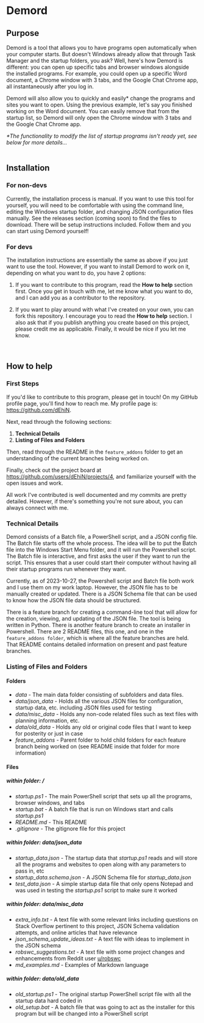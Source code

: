 # Demord

## Purpose

Demord is a tool that allows you to have programs open automatically when your computer starts. But doesn't Windows already allow that through Task Manager and the startup folders, you ask? Well, here's how Demord is different: you can open up specific tabs and browser windows alongside the installed programs. For example, you could open up a specific Word document, a Chrome window with 3 tabs, and the Google Chat Chrome app, all instantaneously after you log in.

Demord will also allow you to quickly and easily* change the programs and sites you want to open. Using the previous example, let's say you finished working on the Word document. You can easily remove that from the startup list, so Demord will only open the Chrome window with 3 tabs and the Google Chat Chrome app.

_*The functionality to modify the list of startup programs isn't ready yet, see below for more details..._
<br>
<br>

## Installation

### For non-devs

Currently, the installation process is manual. If you want to use this tool for yourself, you will need to be comfortable with using the command line, editing the Windows startup folder, and changing JSON configuration files manually. See the releases section (coming soon) to find the files to download. There will be setup instructions included. Follow them and you can start using Demord yourself!

### For devs

The installation instructions are essentially the same as above if you just want to use the tool. However, if you want to install Demord to work on it, depending on what you want to do, you have 2 options:

1. If you want to contribute to this program, read the **How to help** section first. Once you get in touch with me, let me know what you want to do, and I can add you as a contributor to the repository.

2. If you want to play around with what I've created on your own, you can fork this repository. I encourage you to read the **How to help** section. I also ask that if you publish anything you create based on this project, please credit me as applicable. Finally, it would be nice if you let me know.
<br>

## How to help

### First Steps

If you'd like to contribute to this program, please get in touch! On my GitHub profile page, you'll find how to reach me. My profile page is: https://github.com/dEhiN.

Next, read through the following sections:

1. **Technical Details**
2. **Listing of Files and Folders**

Then, read through the README in the <code>feature_addons</code> folder to get an understanding of the current branches being worked on.

Finally, check out the project board at https://github.com/users/dEhiN/projects/4, and familiarize yourself with the open issues and work.

All work I've contributed is well documented and my commits are pretty detailed. However, if there's something you're not sure about, you can always connect with me.

### Technical Details

Demord consists of a Batch file, a PowerShell script, and a JSON config file. The Batch file starts off the whole process. The idea will be to put the Batch file into the Windows Start Menu folder, and it will run the Powershell script. The Batch file is interactive, and first asks the user if they want to run the script. This ensures that a user could start their computer without having all their startup programs run whenever they want.

Currently, as of 2023-10-27, the Powershell script and Batch file both work and I use them on my work laptop. However, the JSON file has to be manually created or updated. There is a JSON Schema file that can be used to know how the JSON file data should be structured.

There is a feature branch for creating a command-line tool that will allow for the creation, viewing, and updating of the JSON file. The tool is being written in Python. There is another feature branch to create an installer in Powershell. There are 2 README files, this one, and one in the <code>feature_addons folder</code>, which is where all the feature branches are held. That README contains detailed information on present and past feature branches.

### Listing of Files and Folders

#### Folders

- _data_ - The main data folder consisting of subfolders and data files.
- _data/json_data_ - Holds all the various JSON files for configuration, startup data, etc. including JSON files used for testing
- _data/misc_data_ - Holds any non-code related files such as text files with planning information, etc.
- _data/old_data_ - Holds any old or original code files that I want to keep for posterity or just in case
- _feature_addons_ - Parent folder to hold child folders for each feature branch being worked on (see README inside that folder for more information)

#### Files

##### within folder: _/_

- _startup.ps1_ - The main PowerShell script that sets up all the programs, browser windows, and tabs
- _startup.bat_ - A batch file that is run on Windows start and calls _startup.ps1_
- _README.md_ - This README
- _.gitignore_ - The gitignore file for this project

##### within folder: _data/json_data_

- _startup_data.json_ - The startup data that _startup.ps1_ reads and will store all the programs and websites to open along with any parameters to pass in, etc
- _startup_data.schema.json_ - A JSON Schema file for _startup_data.json_
- _test_data.json_ - A simple startup data file that only opens Notepad and was used in testing the _startup.ps1_ script to make sure it worked

##### within folder: _data/misc_data_

- _extra_info.txt_ - A text file with some relevant links including questions on Stack Overflow pertinent to this project, JSON Schema validation attempts, and online articles that have relevance
- _json_schema_update_ideas.txt_ - A text file with ideas to implement in the JSON schema
- _robswc_suggestions.txt_ - A text file with some project changes and enhancements from Reddit user <a href="https://www.reddit.com/u/robswc">u/robswc</a>
- _md_examples.md_ - Examples of Markdown language

##### within folder: _data/old_data_

- _old_startup.ps1_ - The original startup PowerShell script file with all the startup data hard coded in
- _old_setup.bat_ - A batch file that was going to act as the installer for this program but will be changed into a PowerShell script
